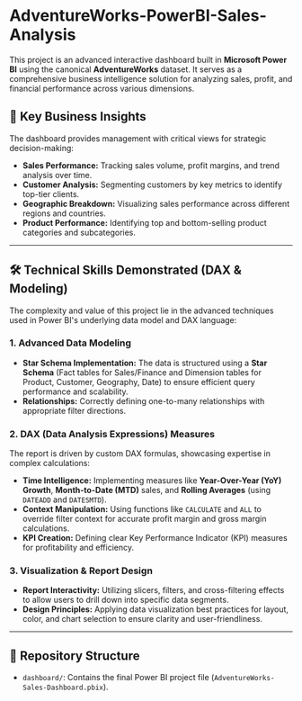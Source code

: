 # AdventureWorks-PowerBI-Sales-Analysis
This project is an advanced interactive dashboard built in **Microsoft Power BI** using the canonical **AdventureWorks** dataset. It serves as a comprehensive business intelligence solution for analyzing sales, profit, and financial performance across various dimensions.


## 🚀 Key Business Insights

The dashboard provides management with critical views for strategic decision-making:

* **Sales Performance:** Tracking sales volume, profit margins, and trend analysis over time.
* **Customer Analysis:** Segmenting customers by key metrics to identify top-tier clients.
* **Geographic Breakdown:** Visualizing sales performance across different regions and countries.
* **Product Performance:** Identifying top and bottom-selling product categories and subcategories.

---

## 🛠️ Technical Skills Demonstrated (DAX & Modeling)

The complexity and value of this project lie in the advanced techniques used in Power BI's underlying data model and DAX language:

### 1. **Advanced Data Modeling**
* **Star Schema Implementation:** The data is structured using a **Star Schema** (Fact tables for Sales/Finance and Dimension tables for Product, Customer, Geography, Date) to ensure efficient query performance and scalability.
* **Relationships:** Correctly defining one-to-many relationships with appropriate filter directions.

### 2. **DAX (Data Analysis Expressions) Measures**
The report is driven by custom DAX formulas, showcasing expertise in complex calculations:
* **Time Intelligence:** Implementing measures like **Year-Over-Year (YoY) Growth**, **Month-to-Date (MTD)** sales, and **Rolling Averages** (using `DATEADD` and `DATESMTD`).
* **Context Manipulation:** Using functions like `CALCULATE` and `ALL` to override filter context for accurate profit margin and gross margin calculations.
* **KPI Creation:** Defining clear Key Performance Indicator (KPI) measures for profitability and efficiency.

### 3. **Visualization & Report Design**
* **Report Interactivity:** Utilizing slicers, filters, and cross-filtering effects to allow users to drill down into specific data segments.
* **Design Principles:** Applying data visualization best practices for layout, color, and chart selection to ensure clarity and user-friendliness.

---

## 📂 Repository Structure

* `dashboard/`: Contains the final Power BI project file (`AdventureWorks-Sales-Dashboard.pbix`).
